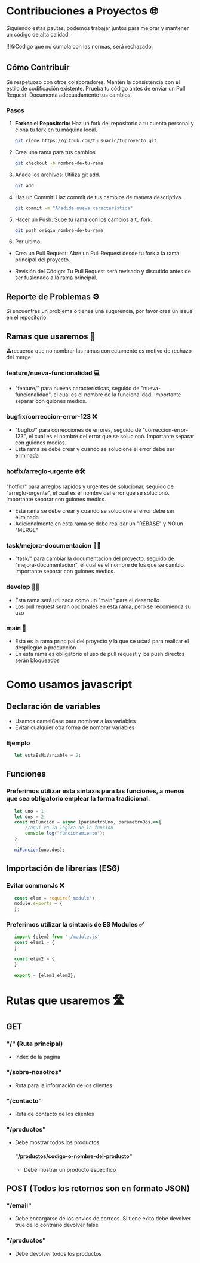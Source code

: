 # Contribuciones a Proyectos 🌐

Siguiendo estas pautas, podemos trabajar juntos para mejorar y mantener un código de alta calidad.

!!!☢️Codigo que no cumpla con las normas, será rechazado.

## Cómo Contribuir

Sé respetuoso con otros colaboradores.
Mantén la consistencia con el estilo de codificación existente.
Prueba tu código antes de enviar un Pull Request.
Documenta adecuadamente tus cambios.

### Pasos
1. **Forkea el Repositorio:** Haz un fork del repositorio a tu cuenta personal y clona tu fork en tu máquina local.

   ```bash
   git clone https://github.com/tuusuario/tuproyecto.git
   ```

2. Crea una rama para tus cambios
   ```bash
   git checkout -b nombre-de-tu-rama
   ```
   
3. Añade los archivos: Utiliza git add.

   ```bash
   git add .
   ```

4. Haz un Commit: Haz commit de tus cambios de manera descriptiva.

   ```bash
   git commit -m "Añadida nueva característica"
   ```

5. Hacer un Push: Sube tu rama con los cambios a tu fork.
    ```bash
   git push origin nombre-de-tu-rama
   ```

6. Por ultimo:
- Crea un Pull Request: Abre un Pull Request desde tu fork a la rama principal del proyecto.

- Revisión del Código: Tu Pull Request será revisado y discutido antes de ser fusionado a la rama principal.

## Reporte de Problemas ⚙️
Si encuentras un problema o tienes una sugerencia, por favor crea un issue en el repositorio.


## Ramas que usaremos 🌱
⚠️recuerda que no nombrar las ramas correctamente es motivo de rechazo del merge

### feature/nueva-funcionalidad 💻
- "feature/" para nuevas características, seguido de "nueva-funcionalidad", el cual es el nombre de la funcionalidad. Importante separar con guiones medios.

### bugfix/correccion-error-123 ❌
- "bugfix/" para correcciones de errores, seguido de "correccion-error-123", el cual es el nombre del error que se solucionó. Importante separar con guiones medios.
- Esta rama se debe crear y cuando se solucione el error debe ser eliminada

### hotfix/arreglo-urgente 🔥🛠️
"hotfix/" para arreglos rapidos y urgentes de solucionar, seguido de "arreglo-urgente", el cual es el nombre del error que se solucionó. Importante separar con guiones medios.
- Esta rama se debe crear y cuando se solucione el error debe ser eliminada
- Adicionalmente en esta rama se debe realizar un "REBASE" y NO un "MERGE"
  
### task/mejora-documentacion 📎📓
- "task/" para cambiar la documentacion del proyecto, seguido de "mejora-documentacion", el cual es el nombre de los que se cambio. Importante separar con guiones medios.

### develop 🧑‍💻
- Esta rama será utilizada como un "main" para el desarrollo
- Los pull request seran opcionales en esta rama, pero se recomienda su uso

### main 👑
- Esta es la rama principal del proyecto y la que se usará para realizar el despliegue a producción
- En esta rama es obligatorio el uso de pull request y los push directos serán bloqueados


# Como usamos javascript 

## Declaración de variables
- Usamos camelCase para nombrar a las variables
- Evitar cualquier otra forma de nombrar variables

### Ejemplo
```js
   let estaEsMiVariable = 2;
```

## Funciones

### Preferimos utilizar esta sintaxis para las funciones, a menos que sea obligatorio emplear la forma tradicional.
```js
   let uno = 1;
   let dos = 2;
   const miFuncion = async (parametroUno, parametroDos)=>{
       //aqui va la logica de la funcion
       console.log("funcionamiento");
   }

   miFuncion(uno,dos);
```

## Importación de librerias (ES6)

### Evitar commonJs ❌
```js
   const elem = require('module');
   module.exports = {
   };
```

### Preferimos utilizar la sintaxis de ES Modules ✅
```js
   import {elem} from './module.js'
   const elem1 = {
   }

   const elem2 = {
   }

   export = {elem1,elem2};
```

# Rutas que usaremos 🛣️

## GET

### "/" (Ruta principal)
- Index de la pagina

### "/sobre-nosotros"
- Ruta para la información de los clientes

### "/contacto"
- Ruta de contacto de los clientes

### "/productos"
- Debe mostrar todos los productos
    #### "/productos/codigo-o-nombre-del-producto"
    - Debe mostrar un producto especifico


## POST (Todos los retornos son en formato JSON)

### "/email"
- Debe encargarse de los envios de correos. Si tiene exito debe devolver true de lo contrario devolver false 

### "/productos"
- Debe devolver todos los productos 

